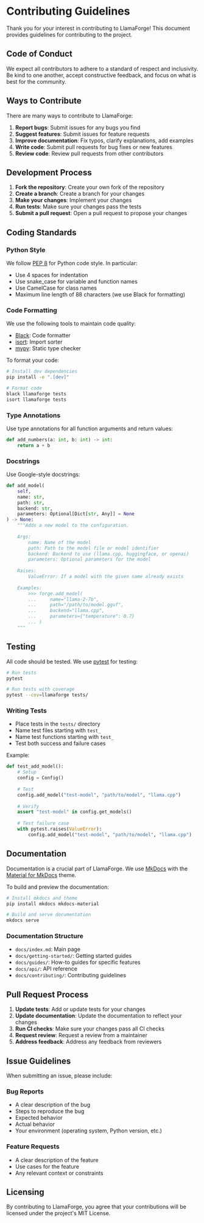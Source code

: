 # Contributing Guidelines

Thank you for your interest in contributing to LlamaForge! This document provides guidelines for contributing to the project.

## Code of Conduct

We expect all contributors to adhere to a standard of respect and inclusivity. Be kind to one another, accept constructive feedback, and focus on what is best for the community.

## Ways to Contribute

There are many ways to contribute to LlamaForge:

1. **Report bugs**: Submit issues for any bugs you find
2. **Suggest features**: Submit issues for feature requests
3. **Improve documentation**: Fix typos, clarify explanations, add examples
4. **Write code**: Submit pull requests for bug fixes or new features
5. **Review code**: Review pull requests from other contributors

## Development Process

1. **Fork the repository**: Create your own fork of the repository
2. **Create a branch**: Create a branch for your changes
3. **Make your changes**: Implement your changes
4. **Run tests**: Make sure your changes pass the tests
5. **Submit a pull request**: Open a pull request to propose your changes

## Coding Standards

### Python Style

We follow [PEP 8](https://www.python.org/dev/peps/pep-0008/) for Python code style. In particular:

- Use 4 spaces for indentation
- Use snake_case for variable and function names
- Use CamelCase for class names
- Maximum line length of 88 characters (we use Black for formatting)

### Code Formatting

We use the following tools to maintain code quality:

- [Black](https://black.readthedocs.io/): Code formatter
- [isort](https://pycqa.github.io/isort/): Import sorter
- [mypy](http://mypy-lang.org/): Static type checker

To format your code:

```bash
# Install dev dependencies
pip install -e ".[dev]"

# Format code
black llamaforge tests
isort llamaforge tests
```

### Type Annotations

Use type annotations for all function arguments and return values:

```python
def add_numbers(a: int, b: int) -> int:
    return a + b
```

### Docstrings

Use Google-style docstrings:

```python
def add_model(
    self, 
    name: str, 
    path: str, 
    backend: str, 
    parameters: Optional[Dict[str, Any]] = None
) -> None:
    """Adds a new model to the configuration.
    
    Args:
        name: Name of the model
        path: Path to the model file or model identifier
        backend: Backend to use (llama.cpp, huggingface, or openai)
        parameters: Optional parameters for the model
        
    Raises:
        ValueError: If a model with the given name already exists
        
    Examples:
        >>> forge.add_model(
        ...     name="llama-2-7b",
        ...     path="/path/to/model.gguf",
        ...     backend="llama.cpp",
        ...     parameters={"temperature": 0.7}
        ... )
    """
```

## Testing

All code should be tested. We use [pytest](https://docs.pytest.org/) for testing:

```bash
# Run tests
pytest

# Run tests with coverage
pytest --cov=llamaforge tests/
```

### Writing Tests

- Place tests in the `tests/` directory
- Name test files starting with `test_`
- Name test functions starting with `test_`
- Test both success and failure cases

Example:

```python
def test_add_model():
    # Setup
    config = Config()
    
    # Test
    config.add_model("test-model", "path/to/model", "llama.cpp")
    
    # Verify
    assert "test-model" in config.get_models()
    
    # Test failure case
    with pytest.raises(ValueError):
        config.add_model("test-model", "path/to/model", "llama.cpp")
```

## Documentation

Documentation is a crucial part of LlamaForge. We use [MkDocs](https://www.mkdocs.org/) with the [Material for MkDocs](https://squidfunk.github.io/mkdocs-material/) theme.

To build and preview the documentation:

```bash
# Install mkdocs and theme
pip install mkdocs mkdocs-material

# Build and serve documentation
mkdocs serve
```

### Documentation Structure

- `docs/index.md`: Main page
- `docs/getting-started/`: Getting started guides
- `docs/guides/`: How-to guides for specific features
- `docs/api/`: API reference
- `docs/contributing/`: Contributing guidelines

## Pull Request Process

1. **Update tests**: Add or update tests for your changes
2. **Update documentation**: Update the documentation to reflect your changes
3. **Run CI checks**: Make sure your changes pass all CI checks
4. **Request review**: Request a review from a maintainer
5. **Address feedback**: Address any feedback from reviewers

## Issue Guidelines

When submitting an issue, please include:

### Bug Reports

- A clear description of the bug
- Steps to reproduce the bug
- Expected behavior
- Actual behavior
- Your environment (operating system, Python version, etc.)

### Feature Requests

- A clear description of the feature
- Use cases for the feature
- Any relevant context or constraints

## Licensing

By contributing to LlamaForge, you agree that your contributions will be licensed under the project's MIT License. 